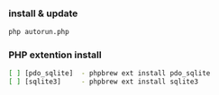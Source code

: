### install & update
```sh
php autorun.php
```

### PHP extention install
```sh
[ ] [pdo_sqlite]  - phpbrew ext install pdo_sqlite
[ ] [sqlite3]     - phpbrew ext install sqlite3
```